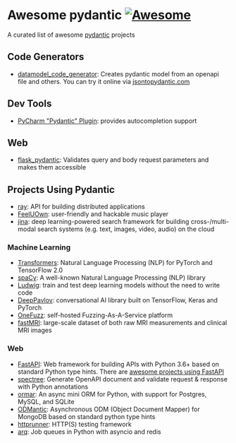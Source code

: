 # Awesome pydantic [![Awesome](https://cdn.rawgit.com/sindresorhus/awesome/d7305f38d29fed78fa85652e3a63e154dd8e8829/media/badge.svg)](https://github.com/sindresorhus/awesome)
A curated list of awesome [pydantic](https://pypi.org/project/pydantic/) projects

## Code Generators

* [datamodel_code_generator](https://pypi.org/project/datamodel-code-generator/): Creates pydantic model from an openapi file and others. You can try it online via [jsontopydantic.com](https://jsontopydantic.com/)

## Dev Tools

* [PyCharm "Pydantic" Plugin](https://plugins.jetbrains.com/plugin/12861-pydantic): provides autocompletion support

## Web

* [flask_pydantic](https://pypi.org/project/Flask-Pydantic/): Validates query and body request parameters and makes them accessible

## Projects Using Pydantic

* [ray](https://pypi.org/project/ray/): API for building distributed applications
* [FeelUOwn](https://github.com/feeluown/FeelUOwn): user-friendly and hackable music player
* [jina](https://pypi.org/project/jina/): deep learning-powered search framework for building cross-/multi-modal search systems (e.g. text, images, video, audio) on the cloud

### Machine Learning

* [Transformers](https://github.com/huggingface/transformers): Natural Language Processing (NLP) for PyTorch and TensorFlow 2.0
* [spaCy](https://pypi.org/project/spacy/): A well-known Natural Language Processing (NLP) library
* [Ludwig](https://pypi.org/project/ludwig/): train and test deep learning models without the need to write code
* [DeepPavlov](https://github.com/deepmipt/DeepPavlov): conversational AI library built on TensorFlow, Keras and PyTorch
* [OneFuzz](https://github.com/microsoft/onefuzz): self-hosted Fuzzing-As-A-Service platform
* [fastMRI](https://github.com/facebookresearch/fastMRI): large-scale dataset of both raw MRI measurements and clinical MRI images

### Web

* [FastAPI](https://fastapi.tiangolo.com/): Web framework for building APIs with Python 3.6+ based on standard Python type hints. There are [awesome projects using FastAPI](https://github.com/mjhea0/awesome-fastapi)
* [spectree](https://pypi.org/project/spectree/): Generate OpenAPI document and validate request & response with Python annotations
* [ormar](https://pypi.org/project/ormar/): An async mini ORM for Python, with support for Postgres, MySQL, and SQLite
* [ODMantic](https://pypi.org/project/odmantic/): Asynchronous ODM (Object Document Mapper) for MongoDB based on standard python type hints
* [httprunner](https://pypi.org/project/httprunner/): HTTP(S) testing framework
* [arq](https://pypi.org/project/arq/): Job queues in Python with asyncio and redis

